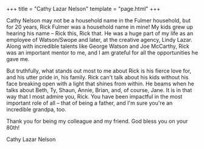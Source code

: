 +++
title = "Cathy Lazar Nelson"
template = "page.html"
+++

Cathy Nelson may not be a household name in the Fulmer household, but for 20 years, Rick Fulmer was a household name in mine! My kids grew up hearing his name – Rick this, Rick that. He was a huge part of my life as an employee of Watson/Swope and later, at the creative agency, Lindy Lazar. Along with incredible talents like George Watson and Joe McCarthy, Rick was an important mentor to me, and I am grateful for all the opportunities he gave me. 

But truthfully, what stands out most to me about Rick is his fierce love for, and his utter pride in, his family. Rick can't talk about his kids without his face breaking open with a light that shines from within. He beams when he talks about Beth, Ty, Shaun, Annie, Brian, and, of course, Jane. It is in that way that I most admire you, Rick. You have been impactful in the most important role of all – that of being a father, and I'm sure you're an incredible grandpa, too. 

Thank you for being my colleague and my friend. God bless you on your 80th!	

Cathy Lazar Nelson
